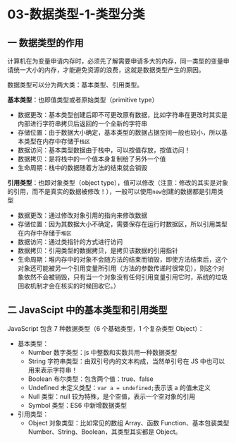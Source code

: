 # 03-数据类型-1-类型分类

## 一 数据类型的作用

计算机在为变量申请内存时，必须先了解需要申请多大的内存，同一类型的变量申请统一大小的内存，才能避免资源的浪费，这就是数据类型产生的原因。

数据类型可以分为两大类：基本类型、引用类型。

**基本类型**：也即值类型或者原始类型（primitive type）

- 数据更改：基本类型创建后即不可更改原有数据，比如字符串在更改时其实是内部进行字符串拷贝后返回的一个全新的字符串
- 存储位置：由于数据大小确定，基本类型的数据占据空间一般也较小，所以基本类型在内存中存储于`栈区`
- 数据访问：基本类型数据由于栈中，可以按值存放，按值访问！
- 数据拷贝：是将栈中的一个值本身复制给了另外一个值
- 生命周期：栈中的数据随着方法的结束就会销毁

**引用类型**：也即对象类型（object type），值可以修改（注意：修改的其实是对象的引用，而不是真实的数据被修改！），一般可以使用`new`创建的数据都是引用类型

- 数据更改：通过修改对象引用的指向来修改数据
- 存储位置：因为其数据大小不确定，需要保存在运行时数据区，所以引用类型在内存中存储于`堆区`
- 数据访问：通过类指针的方式进行访问
- 数据拷贝：引用类型的数据拷贝，是拷贝该数据的引用指针
- 生命周期：堆内存中的对象不会随方法的结束而销毁，即使方法结束后，这个对象还可能被另一个引用变量所引用（方法的参数传递时很常见），则这个对象依然不会被销毁，只有当一个对象没有任何引用变量引用它时，系统的垃圾回收机制才会在核实的时候回收它。）

## 二 JavaScipt 中的基本类型和引用类型

JavaScript 包含 7 种数据类型（6 个基础类型，1 个复杂类型 Object）：

- 基本类型：
  - Number 数字类型：js 中整数和实数共用一种数据类型
  - String 字符串类型：由双引号内的文本构成，当然单引号在 JS 中也可以用来表示字符串！
  - Boolean 布尔类型：包含两个值：true、false
  - Undefined 未定义类型：`var a = undefined;`表示该 a 的值未定义
  - Null 类型：null 较为特殊，是个空值，表示一个空对象的引用
  - Symbol 类型：ES6 中新增数据类型
- 引用类型：
  - Object 对象类型：比如常见的数组 Array、函数 Function、基本包装类型 Number、String、Boolean，其类型其实都是 Object。
